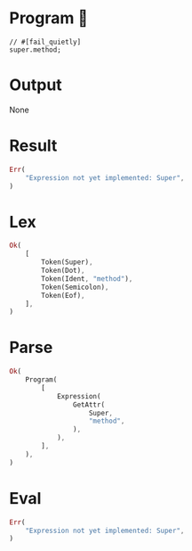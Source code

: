 # Program 🔴
```rustleaf
// #[fail_quietly]
super.method;
```

# Output
None

# Result
```rust
Err(
    "Expression not yet implemented: Super",
)
```

# Lex
```rust
Ok(
    [
        Token(Super),
        Token(Dot),
        Token(Ident, "method"),
        Token(Semicolon),
        Token(Eof),
    ],
)
```

# Parse
```rust
Ok(
    Program(
        [
            Expression(
                GetAttr(
                    Super,
                    "method",
                ),
            ),
        ],
    ),
)
```

# Eval
```rust
Err(
    "Expression not yet implemented: Super",
)
```